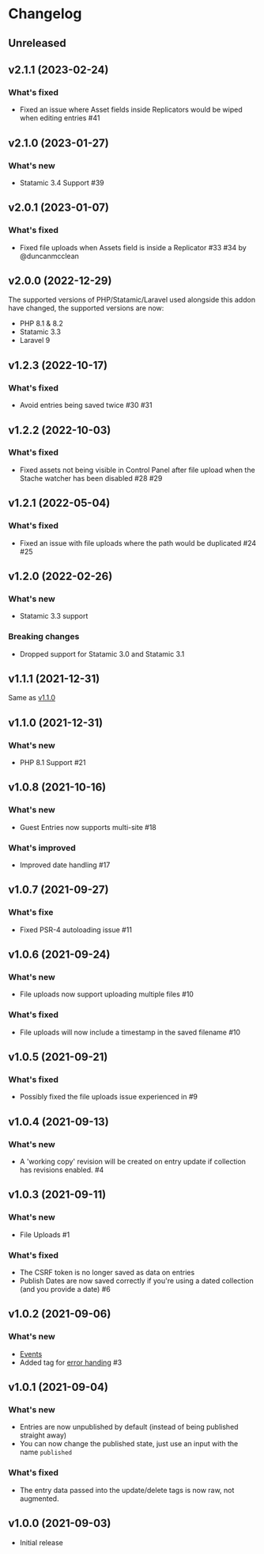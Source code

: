 # Changelog

## Unreleased

## v2.1.1 (2023-02-24)

### What's fixed

- Fixed an issue where Asset fields inside Replicators would be wiped when editing entries #41

## v2.1.0 (2023-01-27)

### What's new

- Statamic 3.4 Support #39

## v2.0.1 (2023-01-07)

### What's fixed

- Fixed file uploads when Assets field is inside a Replicator #33 #34 by @duncanmcclean

## v2.0.0 (2022-12-29)

The supported versions of PHP/Statamic/Laravel used alongside this addon have changed, the supported versions are now:

- PHP 8.1 & 8.2
- Statamic 3.3
- Laravel 9

## v1.2.3 (2022-10-17)

### What's fixed

- Avoid entries being saved twice #30 #31

## v1.2.2 (2022-10-03)

### What's fixed

- Fixed assets not being visible in Control Panel after file upload when the Stache watcher has been disabled #28 #29

## v1.2.1 (2022-05-04)

### What's fixed

- Fixed an issue with file uploads where the path would be duplicated #24 #25

## v1.2.0 (2022-02-26)

### What's new

- Statamic 3.3 support

### Breaking changes

- Dropped support for Statamic 3.0 and Statamic 3.1

## v1.1.1 (2021-12-31)

Same as [v1.1.0](https://github.com/duncanmcclean/guest-entries/releases/tag/v1.1.0)

## v1.1.0 (2021-12-31)

### What's new

- PHP 8.1 Support #21

## v1.0.8 (2021-10-16)

### What's new

- Guest Entries now supports multi-site #18

### What's improved

- Improved date handling #17

## v1.0.7 (2021-09-27)

### What's fixe

- Fixed PSR-4 autoloading issue #11

## v1.0.6 (2021-09-24)

### What's new

- File uploads now support uploading multiple files #10

### What's fixed

- File uploads will now include a timestamp in the saved filename #10

## v1.0.5 (2021-09-21)

### What's fixed

- Possibly fixed the file uploads issue experienced in #9

## v1.0.4 (2021-09-13)

### What's new

- A 'working copy' revision will be created on entry update if collection has revisions enabled. #4

## v1.0.3 (2021-09-11)

### What's new

- File Uploads #1

### What's fixed

- The CSRF token is no longer saved as data on entries
- Publish Dates are now saved correctly if you're using a dated collection (and you provide a date) #6

## v1.0.2 (2021-09-06)

### What's new

- [Events](https://github.com/duncanmcclean/guest-entries#events)
- Added tag for [error handing](https://github.com/duncanmcclean/guest-entries#events) #3

## v1.0.1 (2021-09-04)

### What's new

- Entries are now unpublished by default (instead of being published straight away)
- You can now change the published state, just use an input with the name `published`

### What's fixed

- The entry data passed into the update/delete tags is now raw, not augmented.

## v1.0.0 (2021-09-03)

- Initial release
